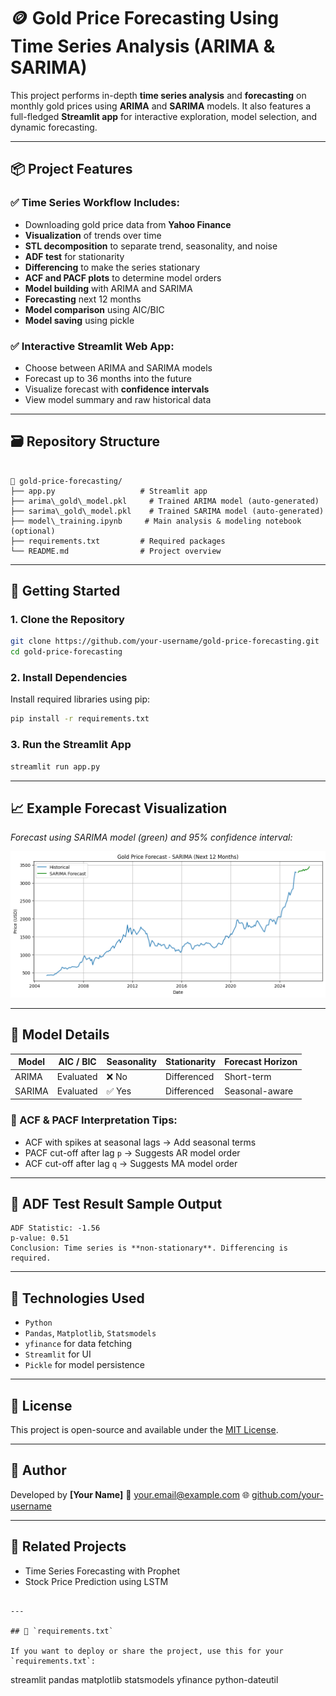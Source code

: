 
# 🪙 Gold Price Forecasting Using Time Series Analysis (ARIMA & SARIMA)

This project performs in-depth **time series analysis** and **forecasting** on monthly gold prices using **ARIMA** and **SARIMA** models. It also features a full-fledged **Streamlit app** for interactive exploration, model selection, and dynamic forecasting.

---

## 📦 Project Features

### ✅ Time Series Workflow Includes:
- Downloading gold price data from **Yahoo Finance**
- **Visualization** of trends over time
- **STL decomposition** to separate trend, seasonality, and noise
- **ADF test** for stationarity
- **Differencing** to make the series stationary
- **ACF and PACF plots** to determine model orders
- **Model building** with ARIMA and SARIMA
- **Forecasting** next 12 months
- **Model comparison** using AIC/BIC
- **Model saving** using pickle

### ✅ Interactive Streamlit Web App:
- Choose between ARIMA and SARIMA models
- Forecast up to 36 months into the future
- Visualize forecast with **confidence intervals**
- View model summary and raw historical data

---

## 🗃️ Repository Structure

```

📁 gold-price-forecasting/
├── app.py                   # Streamlit app
├── arima\_gold\_model.pkl     # Trained ARIMA model (auto-generated)
├── sarima\_gold\_model.pkl    # Trained SARIMA model (auto-generated)
├── model\_training.ipynb     # Main analysis & modeling notebook (optional)
├── requirements.txt         # Required packages
└── README.md                # Project overview

````

---

## 🚀 Getting Started

### 1. Clone the Repository

```bash
git clone https://github.com/your-username/gold-price-forecasting.git
cd gold-price-forecasting
````

### 2. Install Dependencies

Install required libraries using pip:

```bash
pip install -r requirements.txt
```

### 3. Run the Streamlit App

```bash
streamlit run app.py
```

---

## 📈 Example Forecast Visualization

*Forecast using SARIMA model (green) and 95% confidence interval:*

![Forecast Example](https://github.com/PratikPhysics/time_series/blob/main/sarima.png)

---

## 🧠 Model Details

| Model  | AIC / BIC | Seasonality | Stationarity | Forecast Horizon |
| ------ | --------- | ----------- | ------------ | ---------------- |
| ARIMA  | Evaluated | ❌ No        | Differenced  | Short-term       |
| SARIMA | Evaluated | ✅ Yes       | Differenced  | Seasonal-aware   |

### 🔬 ACF & PACF Interpretation Tips:

* ACF with spikes at seasonal lags → Add seasonal terms
* PACF cut-off after lag `p` → Suggests AR model order
* ACF cut-off after lag `q` → Suggests MA model order

---

## 🧪 ADF Test Result Sample Output

```
ADF Statistic: -1.56
p-value: 0.51
Conclusion: Time series is **non-stationary**. Differencing is required.
```

---

## 🧰 Technologies Used

* `Python`
* `Pandas`, `Matplotlib`, `Statsmodels`
* `yfinance` for data fetching
* `Streamlit` for UI
* `Pickle` for model persistence

---

## 📄 License

This project is open-source and available under the [MIT License](LICENSE).

---

## 👤 Author

Developed by **\[Your Name]**
📧 [your.email@example.com](pratikphysics1991@gmail.com)
🌐 [github.com/your-username](https://github.com/PratikPhysics/time_series/)

---

## 🔗 Related Projects

* Time Series Forecasting with Prophet
* Stock Price Prediction using LSTM

```

---

## 📌 `requirements.txt`

If you want to deploy or share the project, use this for your `requirements.txt`:

```

streamlit
pandas
matplotlib
statsmodels
yfinance
python-dateutil

```


